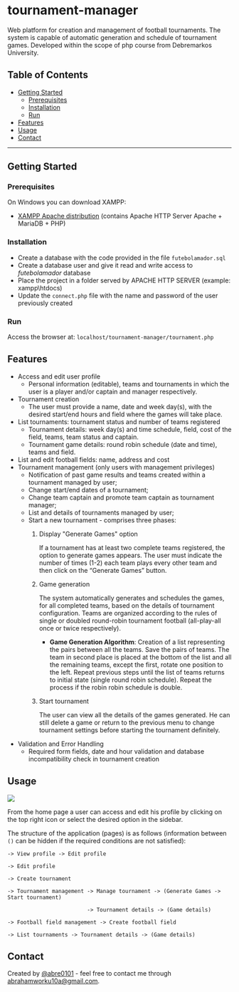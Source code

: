 # tournament-manager
Web platform for creation and management of football tournaments. The system is capable of automatic generation and schedule of tournament games. Developed within the scope of php course from Debremarkos University.

## Table of Contents
- [Getting Started](#getting-started)
    - [Prerequisites](#prerequisites)
    - [Installation](#installation)
    - [Run](#run)
- [Features](#features)
- [Usage](#usage)
- [Contact](#contact)
---


## Getting Started

### Prerequisites
On Windows you can download XAMPP:
- [XAMPP Apache distribution](https://www.apachefriends.org/index.html) (contains Apache HTTP Server Apache + MariaDB + PHP)

### Installation

- Create a database with the code provided in the file ``futebolamador.sql``
- Create a database user and give it read and write access to *futebolamador* database 
- Place the project in a folder served by APACHE HTTP SERVER (example: xampp\htdocs)
- Update the ``connect.php`` file with the name and password of the user previously created

### Run

Access the browser at: ``localhost/tournament-manager/tournament.php``

## Features

- Access and edit user profile
    - Personal information (editable), teams and tournaments in which the user is a player and/or captain and manager respectively.
- Tournament creation
    - The user must provide a name, date and week day(s), with the desired start/end hours and field where the games will take place.
- List tournaments: tournament status and number of teams registered 
    - Tournament details: week day(s) and time schedule, field, cost of the field, teams, team status and captain.
    - Tournament game details: round robin schedule (date and time), teams and field.
- List and edit football fields: name, address and cost
- Tournament management (only users with management privileges)
    - Notification of past game results and teams created within a tournament managed by user;
    - Change start/end dates of a tournament;
    - Change team captain and promote team captain as tournament manager;
    - List and details of tournaments managed by user;
    - Start a new tournament - comprises three phases:
        1. Display "Generate Games" option

            If a tournament has at least two complete teams registered, the option to generate games appears. The user must indicate the number of times (1-2) each team plays every other team and then click on the “Generate Games” button. 
        2. Game generation

            The system automatically generates and schedules the games, for all completed teams, based on the details of tournament configuration. Teams are organized according to the rules of single or doubled round-robin tournament football (all-play-all once or twice respectively). 
            
            - **Game Generation Algorithm**: Creation of a list representing the pairs between all the teams. Save the pairs of teams. The team in second place is placed at the bottom of the list and all the remaining teams, except the first, rotate one position to the left. Repeat previous steps until the list of teams returns to initial state (single round robin schedule). Repeat the process if the robin robin schedule is double.  
        3. Start tournament

            The user can view all the details of the games generated. He can still delete a game or return to the previous menu to change tournament settings before starting the tournament definitely.
- Validation and Error Handling
    - Required form fields, date and hour validation and database incompatibility check in tournament creation 

## Usage

![](1.png)

From the home page a user can access and edit his profile by clicking on the top right icon or select the desired option in the sidebar.

The structure of the application (pages) is as follows (information between ``()`` can be hidden if the required conditions are not satisfied): 

```
-> View profile -> Edit profile

-> Edit profile

-> Create tournament

-> Tournament management -> Manage tournament -> (Generate Games -> Start tournament)
    
                         -> Tournament details -> (Game details)

-> Football field management -> Create football field

-> List tournaments -> Tournament details -> (Game details)
```

## Contact
Created by [@abre0101](https://github.com/abre0101) - feel free to contact me through abrahamworku10a@gmail.com.
